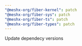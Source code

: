 ```yaml
---
"@meshx-org/fiber-kernel": patch
"@meshx-org/fiber-sys": patch
"@meshx-org/fiber-ts": patch
"@meshx-org/fiber-types": patch
---
```


Update dependecy versions
